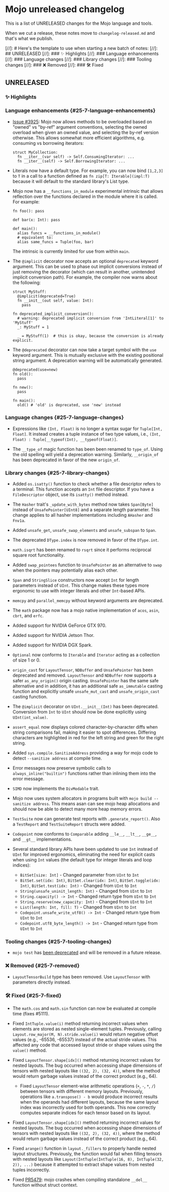 # Mojo unreleased changelog

This is a list of UNRELEASED changes for the Mojo language and tools.

When we cut a release, these notes move to `changelog-released.md` and that's
what we publish.

[//]: # Here's the template to use when starting a new batch of notes:
[//]: ## UNRELEASED
[//]: ### ✨ Highlights
[//]: ### Language enhancements
[//]: ### Language changes
[//]: ### Library changes
[//]: ### Tooling changes
[//]: ### ❌ Removed
[//]: ### 🛠️ Fixed

## UNRELEASED

### ✨ Highlights

### Language enhancements {#25-7-language-enhancements}

- [Issue #3925](https://github.com/modular/modular/issues/3925): Mojo now allows
  methods to be overloaded based on "owned" vs "by-ref" argument conventions,
  selecting the owned overload when given an owned value, and selecting the
  by-ref version otherwise.  This allows somewhat more efficient algorithms,
  e.g. consuming vs borrowing iterators:

  ```mojo
  struct MyCollection:
    fn __iter__(var self) -> Self.ConsumingIterator: ...
    fn __iter__(self) -> Self.BorrowingIterator: ...
  ```

- Literals now have a default type. For example, you can now bind `[1,2,3]` to
  `T` in a call to a function defined as `fn zip[T: Iterable](impl:T)` because
  it will default to the standard library's List type.

- Mojo now has a `__functions_in_module` experimental intrinsic that allows
  reflection over the functions declared in the module where it is called. For
  example:

  ```mojo
  fn foo(): pass

  def bar(x: Int): pass

  def main():
    alias funcs = __functions_in_module()
    # equivalent to:
    alias same_funcs = Tuple(foo, bar)
  ```

  The intrinsic is currently limited for use from within `main`.

- The `@implicit` decorator now accepts an optional `deprecated` keyword
  argument. This can be used to phase out implicit conversions instead of just
  removing the decorator (which can result in another, unintended implicit
  conversion path). For example, the compiler now warns about the following:

  ```mojo
  struct MyStuff:
    @implicit(deprecated=True)
    fn __init__(out self, value: Int):
      pass

  fn deprecated_implicit_conversion():
    # warning: deprecated implicit conversion from 'IntLiteral[1]' to 'MyStuff'
    _: MyStuff = 1

    _ = MyStuff(1)  # this is okay, because the conversion is already explicit.
  ```

- The `@deprecated` decorator can now take a target symbol with the `use` keyword
  argument. This is mutually exclusive with the existing positional string
  argument. A deprecation warning will be automatically generated.

  ```mojo
  @deprecated(use=new)
  fn old():
    pass

  fn new():
    pass

  fn main():
    old() # 'old' is deprecated, use 'new' instead
  ```

### Language changes {#25-7-language-changes}

- Expressions like `(Int, Float)` is no longer a syntax sugar for
  `Tuple[Int, Float]`. It instead creates a tuple instance of two type values,
  i.e., `(Int, Float) : Tuple[__typeof(Int), __typeof(Float)]`.

- The `__type_of` magic function has been been renamed to `type_of`. Using the
  old spelling will yield a deprecation warning. Similarly, `__origin_of` has
  been deprecated in favor of the new `origin_of`.

### Library changes {#25-7-library-changes}

- Added `os.isatty()` function to check whether a file descriptor refers to a
  terminal. This function accepts an `Int` file descriptor. If you have a
  `FileDescriptor` object, use its `isatty()` method instead.

- The `Hasher` trait's `_update_with_bytes` method now takes `Span[Byte]`
  instead of `UnsafePointer[UInt8]` and a separate length parameter. This
  change applies to all hasher implementations including `AHasher` and `Fnv1a`.

- Added `unsafe_get`, `unsafe_swap_elements` and `unsafe_subspan` to `Span`.

- The deprecated `DType.index` is now removed in favor of the `DType.int`.

- `math.isqrt` has been renamed to `rsqrt` since it performs reciprocal square
  root functionality.

- Added `swap_pointees` function to `UnsafePointer` as an alternative to `swap`
  when the pointers may potentially alias each other.

- `Span` and `StringSlice` constructors now accept `Int` for length parameters
  instead of `UInt`. This change makes these types more ergonomic to use with
  integer literals and other `Int`-based APIs.

- `memcpy` and `parallel_memcpy` without keyword arguments are deprecated.

- The `math` package now has a mojo native implementation of `acos`, `asin`,
  `cbrt`, and `erfc`.

- Added support for NVIDIA GeForce GTX 970.

- Added support for NVIDIA Jetson Thor.

- Added support for NVIDIA DGX Spark.

- `Optional` now conforms to `Iterable` and `Iterator` acting as a collection of
  size 1 or 0.

- `origin_cast` for `LayoutTensor`, `NDBuffer` and `UnsafePointer` has been
  deprecated and removed. `LayoutTensor` and `NDBuffer` now supports a safer
  `as_any_origin()` origin casting. `UnsafePointer` has the same
  safe alternative and in addition, it has an additional safe `as_immutable`
  casting function and explicitly unsafe `unsafe_mut_cast` and
  `unsafe_origin_cast` casting function.

- The `@implicit` decorator on `UInt.__init__(Int)` has been deprecated.
  Conversion from `Int` to `UInt` should now be done explicitly using
  `UInt(int_value)`.

- `assert_equal` now displays colored character-by-character diffs when string
  comparisons fail, making it easier to spot differences. Differing characters
  are highlighted in red for the left string and green for the right string.

- Added `sys.compile.SanitizeAddress` providing a way for mojo code to detect
  `--sanitize address` at compile time.

- Error messages now preserve symbolic calls to `always_inline("builtin")`
  functions rather than inlining them into the error message.

- `SIMD` now implements the `DivModable` trait.

- Mojo now uses system allocators in programs built with `mojo build --sanitize address`.
  This means asan can see mojo heap allocations and should now be able to
  detect many more heap memory errors.

- `TestSuite` now can generate test reports with `.generate_report()`. Also
  a `TestReport` and `TestSuiteReport` structs were added.

- `Codepoint` now conforms to `Comparable` adding `__le__`, `__lt__`, `__ge__`,
  and `__gt__` implementations.

- Several standard library APIs have been updated to use `Int` instead of `UInt`
  for improved ergonomics, eliminating the need for explicit casts when using
  `Int` values (the default type for integer literals and loop indices):
  - `BitSet[size: Int]` - Changed parameter from `UInt` to `Int`
  - `BitSet.set(idx: Int)`, `BitSet.clear(idx: Int)`, `BitSet.toggle(idx: Int)`,
    `BitSet.test(idx: Int)` - Changed from `UInt` to `Int`
  - `String(unsafe_uninit_length: Int)` - Changed from `UInt` to `Int`
  - `String.capacity() -> Int` - Changed return type from `UInt` to `Int`
  - `String.reserve(new_capacity: Int)` - Changed from `UInt` to `Int`
  - `List(length: Int, fill: T)` - Changed from `UInt` to `Int`
  - `Codepoint.unsafe_write_utf8() -> Int` - Changed return type from `UInt` to `Int`
  - `Codepoint.utf8_byte_length() -> Int` - Changed return type from `UInt` to `Int`

### Tooling changes {#25-7-tooling-changes}

- `mojo test` has [been deprecated](https://forum.modular.com/t/proposal-deprecating-mojo-test/2371)
  and will be removed in a future release.

### ❌ Removed {#25-7-removed}

- `LayoutTensorBuild` type has been removed.  Use `LayoutTensor` with parameters
  directly instead.

### 🛠️ Fixed {#25-7-fixed}

- The `math.cos` and `math.sin` function can now be evaluated at compile time
  (fixes #5111).

- Fixed `IntTuple.value(i)` method returning incorrect values when elements are
  stored as nested single-element tuples. Previously, calling
  `Layout.row_major(M, N).stride.value(i)` would return negative offset values
  (e.g., -65536, -65537) instead of the actual stride values. This affected any
  code that accessed layout stride or shape values using the `value()` method.

- Fixed `LayoutTensor.shape[idx]()` method returning incorrect values for nested
  layouts. The bug occurred when accessing shape dimensions of tensors with
  nested layouts like `((32, 2), (32, 4))`, where the method would return
  garbage values instead of the correct product (e.g., 64).

  - Fixed `LayoutTensor` element-wise arithmetic operations (`+`, `-`, `*`, `/`)
  between tensors with different memory layouts. Previously, operations like
  `a.transpose() - b` would produce incorrect results when the operands had
  different layouts, because the same layout index was incorrectly used for both
  operands. This now correctly computes separate indices for each tensor based
  on its layout.

- Fixed `LayoutTensor.shape[idx]()` method returning incorrect values for nested
  layouts. The bug occurred when accessing shape dimensions of tensors with
  nested layouts like `((32, 2), (32, 4))`, where the method would return
  garbage values instead of the correct product (e.g., 64).

- Fixed `arange()` function in `layout._fillers` to properly handle nested
  layout structures. Previously, the function would fail when filling
  tensors with nested layouts like
  `Layout(IntTuple(IntTuple(16, 8), IntTuple(32, 2)), ...)` because it
  attempted to extract shape values from nested tuples incorrectly.

- Fixed [PR5479](https://github.com/modular/modular/issues/5479): mojo crashes
  when compiling standalone `__del__` function without struct context.
